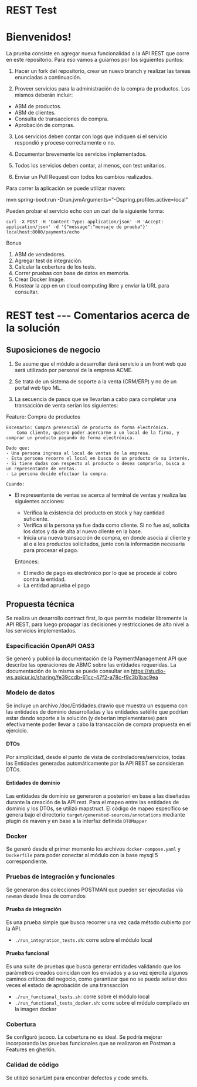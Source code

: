 # REST Test

# Bienvenidos!

La prueba consiste en agregar nueva funcionalidad a la API REST que corre en este repositorio. Para eso vamos a guiarnos por los siguientes puntos:

1) Hacer un fork del repositorio, crear un nuevo branch y realizar las tareas enunciadas a continuación.

2) Proveer servicios para la administración de la compra de productos. Los mismos deberán incluir:
- ABM de productos.
- ABM de clientes.
- Consulta de transacciones de compra.
- Aprobación de compras.
 
3) Los servicios deben contar con logs que indiquen si el servicio respondió y proceso correctamente o no.
  
4) Documentar brevemente los servicios implementados.
 
5) Todos los servicios deben contar, al menos, con test unitarios.
 
6) Enviar un Pull Request con todos los cambios realizados. 

Para correr la aplicación se puede utilizar maven: 

mvn spring-boot:run -Drun.jvmArguments="-Dspring.profiles.active=local"

Pueden probar el servicio echo con un curl de la siguiente forma:

`curl -X POST -H 'Content-Type: application/json' -H 'Accept: application/json' -d '{"message":"mensaje de prueba"}' localhost:8080/payments/echo`

Bonus

1) ABM de vendedores.
2) Agregar test de integración.
3) Calcular la cobertura de los tests.
4) Correr pruebas con base de datos en memoria.
5) Crear Docker Image.
6) Hostear la app en un cloud computing libre y enviar la URL para consultar.



# REST test --- Comentarios acerca de la solución


## Suposiciones de negocio

1) Se asume que el módulo a desarrollar dará servicio a un front web que será utilizado por 
personal de la empresa ACME.

2) Se trata de un sistema de soporte a la venta (CRM/ERP) y no de un portal web tipo ML.

3) La secuencia de pasos que se llevarían a cabo para completar una transacción de 
venta serían los siguientes:


Feature: Compra de productos

    Escenario: Compra presencial de producto de forma electrónica.
        Como cliente, quiero poder acercarme a un local de la firma, y comprar un producto pagando de forma electrónica.

    Dado que:   
    - Una persona ingresa al local de ventas de la empresa.
    - Esta persona recorre el local en busca de un producto de su interés.
    - Si tiene dudas con respecto al producto o desea comprarlo, busca a un representante de ventas.
    - La persona decide efectuar la compra.

    Cuando:
   - El representante de ventas se acerca al terminal de ventas y realiza las siguientes 
     acciones:
         
        - Verifica la existencia del producto en stock y hay cantidad suficiente.
        - Verifica si la persona ya fue dada como cliente. Si no fue así, solicita 
          los datos y da de alta al nuevo cliente en la base.
        - Inicia una nueva transacción de compra, en donde asocia al cliente y al o a 
          los productos solicitados, junto con la información necesaria para procesar 
          el pago.

     Entonces:
        - El medio de pago es electrónico por lo que se procede al cobro contra 
          la entidad.
        - La entidad aprueba el pago


## Propuesta técnica

Se realiza un desarrollo contract first, lo que permite modelar libremente la API REST, 
para luego propagar las decisiones y restricciones de alto nivel a los servicios implementados.


### Especificación OpenAPI OAS3

Se generó y publicó la documentación de la PaymentManagement API que describe las 
operaciones de ABMC sobre las entidades requeridas. La documentación de la misma se 
puede consultar en https://studio-ws.apicur.io/sharing/fe39ccdb-61cc-47f2-a78c-f9c3b1bac9ea 


### Modelo de datos

Se incluye un archivo /doc/Entidades.drawio que muestra un esquema con las entidades 
de dominio desarrolladas y las entidades satélite que podrían estar dando soporte a 
la solución (y deberían implementarse) para efectivamente poder llevar a cabo la transacción de 
compra propuesta en el ejercicio.

#### DTOs
Por simplicidad, desde el punto de vista de controladores/servicios, todas las Entidades 
generadas automáticamente por la API REST se consideran DTOs.


#### Entidades de dominio
Las entidades de dominio se generaron a posteriori en base a las diseñadas durante 
la creación de la API rest.
Para el mapeo entre las entidades de dominio y los DTOs, se utilizó mapstruct. El código 
de mapeo específico se genera bajo el directorio `target/generated-sources/annotations` 
mediante plugin de maven y en base a la interfaz definida `DTOMapper`


### Docker
Se generó desde el primer momento los archivos `docker-compose.yaml` y `Dockerfile` 
para poder conectar al módulo con la base mysql 5 correspondiente.


### Pruebas de integración y funcionales

Se generaron dos colecciones POSTMAN que pueden ser ejecutadas vía `newman` desde línea 
de comandos

#### Prueba de integración

Es una prueba simple que busca recorrer una vez cada método cubierto por la API.


- `./run_integration_tests.sh`: corre sobre el módulo local

#### Prueba funcional

Es una suite de pruebas que busca generar entidades validando que los parámetros creados 
coincidan con los enviados y a su vez ejercita algunos caminos críticos del negocio, 
como garantizar que no se pueda setear dos veces el estado de aprobación de una transacción


- `./run_functional_tests.sh`: corre sobre el módulo local
- `./run_functional_tests_docker.sh`: corre sobre el módulo compilado en la imagen docker



### Cobertura

Se configuró jacoco. La cobertura no es ideal. Se podría mejorar incorporando las pruebas 
funcionales que se realizaron en Postman a Features en gherkin.



### Calidad de código

Se utilizó sonarLint para encontrar defectos y code smells. 









